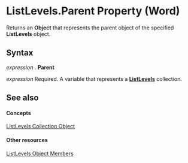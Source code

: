 
# ListLevels.Parent Property (Word)

Returns an  **Object** that represents the parent object of the specified **ListLevels** object.


## Syntax

 _expression_ . **Parent**

 _expression_ Required. A variable that represents a **[ListLevels](9165c008-c066-8d3e-9254-d9e0ab2ec091.md)** collection.


## See also


#### Concepts


[ListLevels Collection Object](9165c008-c066-8d3e-9254-d9e0ab2ec091.md)
#### Other resources


[ListLevels Object Members](00babc41-b472-a5e7-ef09-f1c142500591.md)
